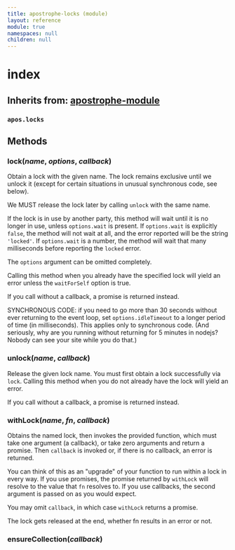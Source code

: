 ```yaml
---
title: apostrophe-locks (module)
layout: reference
module: true
namespaces: null
children: null
---
```


# index

## Inherits from: [apostrophe-module](https://github.com/apostrophecms/apostrophe-documentation/tree/e71017392b54a258d8d72811456c862139150a96/modules/apostrophe-module/index.html)

### `apos.locks`

## Methods

### lock\(_name_, _options_, _callback_\)

Obtain a lock with the given name. The lock remains exclusive until we unlock it \(except for certain situations in unusual synchronous code, see below\).

We MUST release the lock later by calling `unlock` with the same name.

If the lock is in use by another party, this method will wait until it is no longer in use, unless `options.wait` is present. If `options.wait` is explicitly `false`, the method will not wait at all, and the error reported will be the string `'locked'`. If `options.wait` is a number, the method will wait that many milliseconds before reporting the `locked` error.

The `options` argument can be omitted completely.

Calling this method when you already have the specified lock will yield an error unless the `waitForSelf` option is true.

If you call without a callback, a promise is returned instead.

SYNCHRONOUS CODE: if you need to go more than 30 seconds without ever returning to the event loop, set `options.idleTimeout` to a longer period of time \(in milliseconds\). This applies only to synchronous code. \(And seriously, why are you running without returning for 5 minutes in nodejs? Nobody can see your site while you do that.\)

### unlock\(_name_, _callback_\)

Release the given lock name. You must first obtain a lock successfully via `lock`. Calling this method when you do not already have the lock will yield an error.

If you call without a callback, a promise is returned instead.

### withLock\(_name_, _fn_, _callback_\)

Obtains the named lock, then invokes the provided function, which must take one argument \(a callback\), or take zero arguments and return a promise. Then `callback` is invoked or, if there is no callback, an error is returned.

You can think of this as an "upgrade" of your function to run within a lock in every way. If you use promises, the promise returned by `withLock` will resolve to the value that `fn` resolves to. If you use callbacks, the second argument is passed on as you would expect.

You may omit `callback`, in which case `withLock` returns a promise.

The lock gets released at the end, whether fn results in an error or not.

### ensureCollection\(_callback_\)

